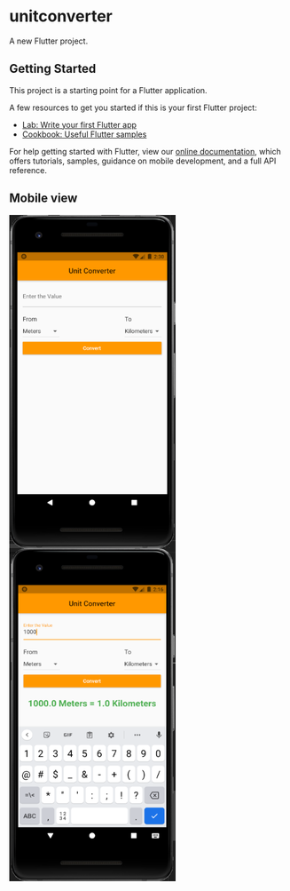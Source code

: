 # unitconverter

A new Flutter project.

## Getting Started

This project is a starting point for a Flutter application.

A few resources to get you started if this is your first Flutter project:

- [Lab: Write your first Flutter app](https://flutter.dev/docs/get-started/codelab)
- [Cookbook: Useful Flutter samples](https://flutter.dev/docs/cookbook)

For help getting started with Flutter, view our
[online documentation](https://flutter.dev/docs), which offers tutorials,
samples, guidance on mobile development, and a full API reference.

## Mobile view
<a href="url"><img src="https://github.com/Nayan-Sinha/Unit-Converter/blob/main/UC1.png" align="center" width="300" height="600" ></a>
<a href="url"><img src="https://github.com/Nayan-Sinha/Unit-Converter/blob/main/UC.png" align="center" width="300" height="600" ></a>

